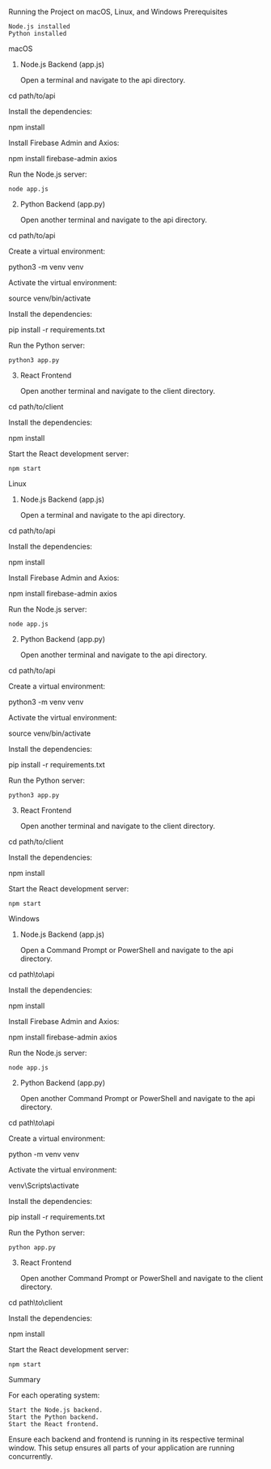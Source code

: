 
Running the Project on macOS, Linux, and Windows
Prerequisites

    Node.js installed
    Python installed

macOS
1. Node.js Backend (app.js)

    Open a terminal and navigate to the api directory.

cd path/to/api

Install the dependencies:

npm install

Install Firebase Admin and Axios:

npm install firebase-admin axios

Run the Node.js server:

    node app.js

2. Python Backend (app.py)

    Open another terminal and navigate to the api directory.

cd path/to/api

Create a virtual environment:

python3 -m venv venv

Activate the virtual environment:

source venv/bin/activate

Install the dependencies:

pip install -r requirements.txt

Run the Python server:

    python3 app.py

3. React Frontend

    Open another terminal and navigate to the client directory.

cd path/to/client

Install the dependencies:

npm install

Start the React development server:

    npm start

Linux
1. Node.js Backend (app.js)

    Open a terminal and navigate to the api directory.

cd path/to/api

Install the dependencies:

npm install

Install Firebase Admin and Axios:

npm install firebase-admin axios

Run the Node.js server:

    node app.js

2. Python Backend (app.py)

    Open another terminal and navigate to the api directory.


cd path/to/api

Create a virtual environment:

python3 -m venv venv

Activate the virtual environment:

source venv/bin/activate

Install the dependencies:

pip install -r requirements.txt

Run the Python server:

    python3 app.py

3. React Frontend

    Open another terminal and navigate to the client directory.

cd path/to/client

Install the dependencies:


npm install

Start the React development server:

    npm start

Windows
1. Node.js Backend (app.js)

    Open a Command Prompt or PowerShell and navigate to the api directory.

cd path\to\api

Install the dependencies:

npm install

Install Firebase Admin and Axios:

npm install firebase-admin axios

Run the Node.js server:

    node app.js

2. Python Backend (app.py)

    Open another Command Prompt or PowerShell and navigate to the api directory.

cd path\to\api

Create a virtual environment:

python -m venv venv

Activate the virtual environment:

venv\Scripts\activate

Install the dependencies:

pip install -r requirements.txt

Run the Python server:

    python app.py

3. React Frontend

    Open another Command Prompt or PowerShell and navigate to the client directory.

cd path\to\client

Install the dependencies:

npm install

Start the React development server:

    npm start

Summary

For each operating system:

    Start the Node.js backend.
    Start the Python backend.
    Start the React frontend.

Ensure each backend and frontend is running in its respective terminal window. This setup ensures all parts of your application are running concurrently.
